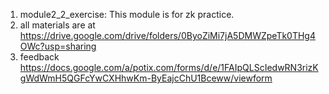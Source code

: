 1. module2_2_exercise: This module is for zk practice.
2. all materials are at https://drive.google.com/drive/folders/0ByoZiMi7jA5DMWZpeTk0THg4OWc?usp=sharing
3. feedback https://docs.google.com/a/potix.com/forms/d/e/1FAIpQLScIedwRN3rizKgWdWmH5QGFcYwCXHhwKm-ByEajcChU1Bceww/viewform
